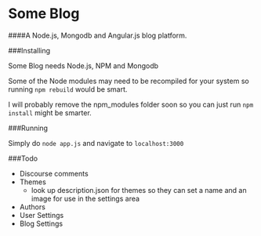 Some Blog
=========

####A Node.js, Mongodb and Angular.js blog platform.

###Installing

Some Blog needs Node.js, NPM and Mongodb 

Some of the Node modules may need to be recompiled for your system so running `npm rebuild` would be smart.

I will probably remove the npm_modules folder soon so you can just run `npm install` might be smarter.

###Running

Simply do `node app.js` and navigate to `localhost:3000`

###Todo

* Discourse comments
* Themes
  * look up description.json for themes so they can set a name and an image for use in the settings area
* Authors
* User Settings
* Blog Settings

